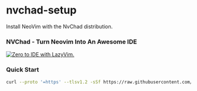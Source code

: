 # nvchad-setup

Install NeoVim with the NvChad distribution.

### NVChad - Turn Neovim Into An Awesome IDE

[![Zero to IDE with LazyVim.](https://i.ytimg.com/vi/yW3ovyQCwpw/hqdefault.jpg)](https://www.youtube.com/watch?v=yW3ovyQCwpw)

### Quick Start

```bash
curl --proto '=https' --tlsv1.2 -sSf https://raw.githubusercontent.com/linux-terminal-setup/nvchad-setup/main/setup.sh | bash
```
